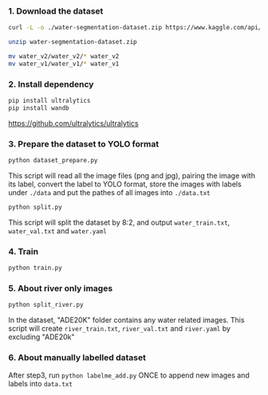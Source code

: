 ### 1. Download the dataset

```bash
curl -L -o ./water-segmentation-dataset.zip https://www.kaggle.com/api/v1/datasets/download/gvclsu/water-segmentation-dataset

unzip water-segmentation-dataset.zip

mv water_v2/water_v2/* water_v2
mv water_v1/water_v1/* water_v1
```

### 2. Install dependency

```bash
pip install ultralytics
pip install wandb
```
https://github.com/ultralytics/ultralytics

### 3. Prepare the dataset to YOLO format
```bash
python dataset_prepare.py
```
This script will read all the image files (png and jpg), pairing the image with its label, convert the label to YOLO format, store the images with labels under `./data` and put the pathes of all images into `./data.txt`

```bash
python split.py
```
This script will split the dataset by 8:2, and output `water_train.txt`, `water_val.txt` and `water.yaml`

### 4. Train
```bash
python train.py
```

### 5. About river only images
```bash
python split_river.py
```
In the dataset, "ADE20K" folder contains any water related images. This script will create `river_train.txt`, `river_val.txt` and `river.yaml` by excluding "ADE20k"

### 6. About manually labelled dataset

After step3, run `python labelme_add.py` ONCE to append new images and labels into `data.txt`
